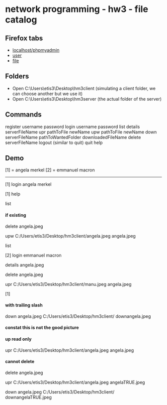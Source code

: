 # network programming - hw3 - file catalog

## Firefox tabs

- [localhost/phpmyadmin](http://localhost/phpmyadmin/db_structure.php?server=1&db=test)
- [user](http://localhost/phpmyadmin/sql.php?db=test&table=user&pos=0)
- [file](http://localhost/phpmyadmin/sql.php?db=test&table=file&pos=0)

## Folders

- Open C:\Users\etis3\Desktop\hm3client (simulating a client folder, we can choose another but we use it)
- Open C:\Users\etis3\Desktop\hm3server (the actual folder of the server)


## Commands
register 	username 		password
login 		username 		password
list 
details 	serverFileName
upr 		pathToFile 		newName
upw 		pathToFile 		newName
down 		serverFileName 	pathToWantedFolder 	downloadedFileName
delete 		serverFileName
logout (similar to quit)
quit
help
## Demo

[1] = angela merkel 
[2] = emmanuel macron

-------------

[1]
login angela merkel

[1]
help

list

#### if existing
delete angela.jpeg

upw C:/Users/etis3/Desktop/hm3client/angela.jpeg angela.jpeg

list

[2]
login emmanuel macron

details angela.jpeg

delete angela.jpeg

upr C:/Users/etis3/Desktop/hm3client/manu.jpeg angela.jpeg

[1]

#### with trailing slash
down angela.jpeg C:/Users/etis3/Desktop/hm3client/ downangela.jpeg

#### constat this is not the good picture
#### up read only
upr C:/Users/etis3/Desktop/hm3client/angela.jpeg angela.jpeg

#### cannot delete
delete angela.jpeg

upr C:/Users/etis3/Desktop/hm3client/angela.jpeg angelaTRUE.jpeg

down angela.jpeg C:/Users/etis3/Desktop/hm3client/ downangelaTRUE.jpeg

